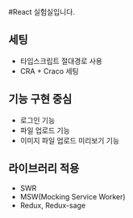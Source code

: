 #React 실험실입니다.

## 세팅
- 타입스크립트 절대경로 사용
- CRA + Craco 세팅

## 기능 구현 중심
- 로그인 기능
- 파일 업로드 기능
- 이미지 파일 업로드 미리보기 기능 

## 라이브러리 적용
- SWR
- MSW(Mocking Service Worker)
- Redux, Redux-sage
